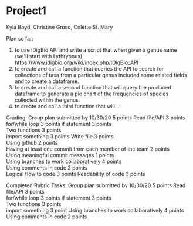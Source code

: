 # Project1
Kyla Boyd, Christine Groso, Colette St. Mary

Plan so far:
1) to use iDigBio API and write a script that when given a genus name (we'll start with Lythrypnus)
   https://www.idigbio.org/wiki/index.php/IDigBio_API
2) to create and call a function that queries the API to search for collections of taxa from a particular genus included some related fields and to create a dataframe. 
3) to create and call a second function that will query the produced dataframe to generate a pie chart of the frequencies of species collected within the genus
4) to create and call a third function that will....
  
  
  
  Grading:
Group plan submitted by 10/30/20	5 points
Read file/API	3 points	
for/while loop	3 points 
if statement	3 points	
Two functions	3 points	
import something	3 points
Write file	3 points	
Using github	2 points	
Having at least one commit from each member of the team	2 points	
Using meaningful commit messages	1 points	
Using branches to work collaboratively	4 points	
Using comments in code	2 points	
Logical flow to code	3 points 
Readability of code	3 points 

Completed Rubric Tasks:
Group plan submitted by 10/30/20	5 points
Read file/API	3 points	
for/while loop	3 points 
if statement	3 points	
Two functions	3 points	
import something	3 point
Using branches to work collaboratively	4 points	
Using comments in code	2 points	
